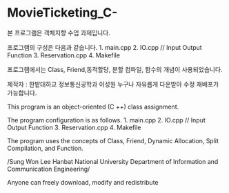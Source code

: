# MovieTicketing_C-

본 프로그램은 객체지향 수업 과제입니다.

프로그램의 구성은 다음과 같습니다. 1. main.cpp 2. IO.cpp // Input Output Function 3. Reservation.cpp 4. Makefile

프로그램에서는 Class, Friend,동적할당, 분할 컴파일, 함수의 개념이 사용되었습니다.

제작자 : 한밭대하교 정보통신공학과 이성원 누구나 자유롭게 다운받아 수정 재배포가 가능합니다.

This program is an object-oriented (C ++) class assignment.

The program configuration is as follows. 1. main.cpp 2. IO.cpp // Input Output Function 3. Reservation.cpp 4. Makefile

The program uses the concepts of Class, Friend, Dynamic Allocation, Split Compilation, and Function.

/Sung Won Lee Hanbat National University Department of Information and Communication Engineering/

Anyone can freely download, modify and redistribute
